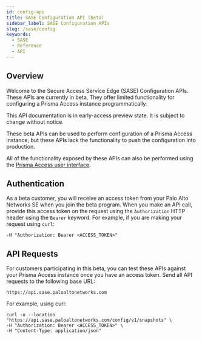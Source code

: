 ```yaml
---
id: config-api
title: SASE Configuration API (beta)
sidebar_label: SASE Configuration APIs
slug: /sase/config
keywords:
  - SASE
  - Reference
  - API
---
```


## Overview ##

Welcome to the Secure Access Service Edge (SASE) Configuration APIs. These APIs are currently in beta,
They offer limited functionality for configuring a Prisma Access instance programmatically.

This API documentation is in early-access preview state. It is subject to change without notice.

These beta APIs can be used to perform configuration of a Prisma Access instance, but these APIs lack
the functionality to push the configuration into production.

All of the functionality exposed by these APIs can also be performed using the 
[Prisma Access user interface](https://docs.paloaltonetworks.com/prisma/prisma-access/prisma-access-cloud-managed-admin.html).

## Authentication ##

As a beta customer, you will receive an access token from your Palo Alto Networks SE when you join
the beta program. When you make an API call, provide this access token on the request using the
`Authorization` HTTP header using the `Bearer` keyword. For example, if you are making your request using `curl`:

    -H "Authorization: Bearer <ACCESS_TOKEN>"

## API Requests ##

For customers participating in this beta, you can test these APIs against your Prisma Access
instance once you have an access token. Send all API requests to the following base URL:

    https://api.sase.paloaltonetworks.com

For example, using curl:

    curl -o --location "https://api.sase.paloaltonetworks.com/config/v1/snapshots" \
    -H "Authorization: Bearer <ACCESS_TOKEN>" \
    -H "Content-Type: application/json"
